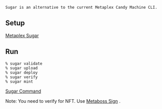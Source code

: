 ```
Sugar is an alternative to the current Metaplex Candy Machine CLI.
```

## Setup
[Metaplex Sugar](https://docs.metaplex.com/sugar/introduction)

## Run

```
% sugar validate
% sugar upload
% sugar deploy
% sugar verify
% sugar mint
```

[Sugar Command](https://docs.metaplex.com/sugar/asset-preparation-and-deployment)

Note: You need to verify for NFT. Use [Metaboss Sign](https://metaboss.rs/sign.html) .